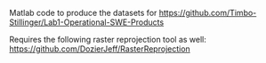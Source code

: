 Matlab code to produce the datasets for https://github.com/Timbo-Stillinger/Lab1-Operational-SWE-Products

Requires the following raster reprojection tool as well: https://github.com/DozierJeff/RasterReprojection
